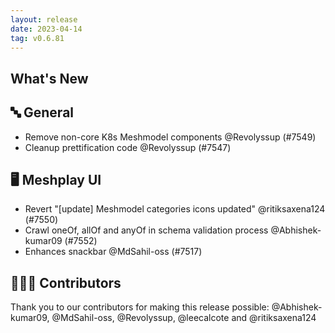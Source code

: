 ```yaml
---
layout: release
date: 2023-04-14
tag: v0.6.81
---
```


## What's New
## 🔤 General
- Remove non-core K8s Meshmodel components @Revolyssup (#7549)
- Cleanup prettification code @Revolyssup (#7547)

## 🖥 Meshplay UI

- Revert "[update] Meshmodel categories icons updated" @ritiksaxena124 (#7550)
- Crawl oneOf, allOf and anyOf in schema validation process @Abhishek-kumar09 (#7552)
- Enhances snackbar @MdSahil-oss (#7517)

## 👨🏽‍💻 Contributors

Thank you to our contributors for making this release possible:
@Abhishek-kumar09, @MdSahil-oss, @Revolyssup, @leecalcote and @ritiksaxena124
